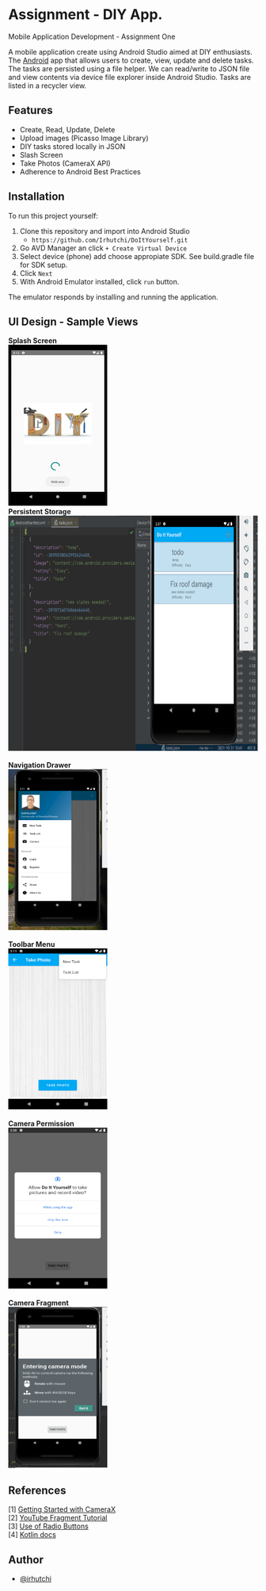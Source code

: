 # Assignment - DIY App.
Mobile Application Development - Assignment One

A mobile application create using Android Studio aimed at DIY enthusiasts. 
The [Android](https://developer.android.com/kotlin) app that allows users to
create, view, update and delete tasks. The tasks are persisted using a file helper. 
We can read/write to JSON file and view contents via device file explorer inside Android Studio.
Tasks are listed in a recycler view.

## Features

- Create, Read, Update, Delete
- Upload images (Picasso Image Library)
- DIY tasks stored locally in JSON
- Slash Screen
- Take Photos (CameraX API)
- Adherence to Android Best Practices

## Installation

To run this project yourself: <br>
1. Clone this repository and import into Android Studio <br> 
   - `https://github.com/Irhutchi/DoItYourself.git`
2. Go AVD Manager an click `+ Create Virtual Device`
3. Select device (phone) add choose appropiate SDK. See build.gradle file for SDK setup.
4. Click `Next`
5. With Android Emulator installed, click `run` button.

The emulator responds by installing and running the application.


## UI Design - Sample Views

**Splash Screen** <br>
<img src="/app/src/images/splash_screen.PNG" width="200" height="325" />
<br>
**Persistent Storage** <br>
<img src="/app/src/images/json.png" width="750" height="475" />
<br>
<br>
**Navigation Drawer** <br>
<img src="/app/src/images/nav_drawer.png" width="200" height="325" />
<br>
<br>
**Toolbar Menu** <br>
<img src="/app/src/images/nav_menu.png" width="200" height="325" />
<br>
<br>
**Camera Permission** <br>
<img src="/app/src/images/camera_permissions.png" width="200" height="325" />
<br>
<br>
**Camera Fragment** <br>
<img src="/app/src/images/camera_fragment.png" width="200" height="325" />
<br>


## References

[1] [Getting Started with CameraX](https://developer.android.com/codelabs/camerax-getting-started#0) <br>
[2] [YouTube Fragment Tutorial](https://youtu.be/6OlONE8Lb_4) <br>
[3] [Use of Radio Buttons](https://youtu.be/2LWKXXLuNrk) <br>
[4] [Kotlin docs](https://kotlinlang.org/docs/home.html) <br>

## Author
- [@irhutchi](https://github.com/Irhutchi)
